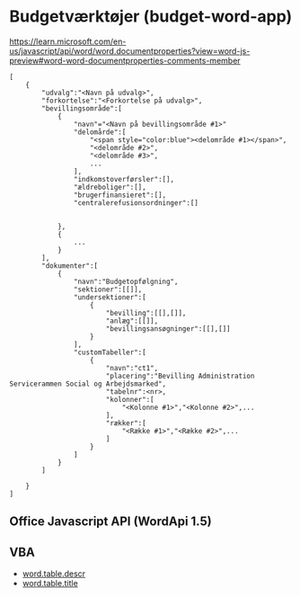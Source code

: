 # Budgetværktøjer (budget-word-app)

https://learn.microsoft.com/en-us/javascript/api/word/word.documentproperties?view=word-js-preview#word-word-documentproperties-comments-member


```
[
    {
        "udvalg":"<Navn på udvalg>",
        "forkortelse":"<Forkortelse på udvalg>",
        "bevillingsområde":[
            {
                "navn"="<Navn på bevillingsområde #1>"
                "delomårde":[
                    "<span style="color:blue"><delområde #1></span>", 
                    "<delområde #2>",
                    "<delområde #3>",
                    ...
                ],                    
                "indkomstoverførsler":[],
                "ældreboliger":[],
                "brugerfinansieret":[],
                "centralerefusionsordninger":[]


            },
            {
                ...
            }
        ],
        "dokumenter":[
            {
                "navn":"Budgetopfølgning",
                "sektioner":[[]],
                "undersektioner":[
                    {
                        "bevilling":[[],[]],
                        "anlæg":[[]],
                        "bevillingsansøgninger":[[],[]]
                    }
                ],
                "customTabeller":[
                    {  
                        "navn":"ct1",
                        "placering":"Bevilling Administration Servicerammen Social og Arbejdsmarked",
                        "tabelnr":<nr>,
                        "kolonner":[
                            "<Kolonne #1>","<Kolonne #2>",...
                        ],
                        "rækker":[
                            "<Række #1>","<Række #2>",...
                        ]
                    }
                ]
            }
        ]

    }
]
```




## Office Javascript API (WordApi 1.5)


## VBA 



* [word.table.descr](https://learn.microsoft.com/en-us/office/vba/api/word.table.descr)
* [word.table.title](https://learn.microsoft.com/en-us/office/vba/api/word.table.title)